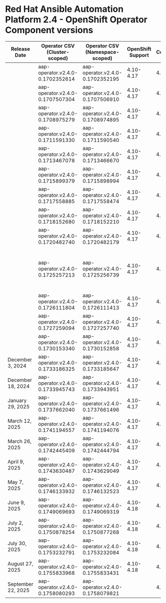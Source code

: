 # Red Hat Ansible Automation Platform 2.4 - OpenShift Operator Component versions

| Release Date | Operator CSV (Cluster-scoped) | Operator CSV (Namespace-scoped) | OpenShift Support | Controller | Receptor | Redis | EDA | Hub | Lightspeed | Release Notes | Notes |
|---|---|---|---|---|---|---|---|---|---|---|---|
|  | aap-operator.v2.4.0-0.1702352614 | aap-operator.v2.4.0-0.1702352195 | 4.10-4.17 | 4.5.0 | 1.4.3 | 6.2.7 | 1.0.3 | 4.7.3 |  |  |  |
|  | aap-operator.v2.4.0-0.1707507304 | aap-operator.v2.4.0-0.1707506910 | 4.10-4.17 | 4.5.1 | 1.4.3 | 6.2.7 | 1.0.3 | 4.7.3 |  |  |  |
|  | aap-operator.v2.4.0-0.1708975279 | aap-operator.v2.4.0-0.1708974895 | 4.10-4.17 | 4.5.2 | 1.4.4 | 6.2.7 | 1.0.5 | 4.9.1 |  |  |  |
|  | aap-operator.v2.4.0-0.1711591330 | aap-operator.v2.4.0-0.1711590540 | 4.10-4.17 | 4.5.5 | 1.4.5 | 6.2.7 | 1.0.5 | 4.9.1 |  |  |  |
|  | aap-operator.v2.4.0-0.1713467078 | aap-operator.v2.4.0-0.1713466670 | 4.10-4.17 | 4.5.6 | 1.4.5 | 6.2.7 | 1.0.5 | 4.9.1 |  |  |  |
|  | aap-operator.v2.4.0-0.1715899379 | aap-operator.v2.4.0-0.1715898994 | 4.10-4.17 | 4.5.6 | 1.4.5 | 6.2.7 | 1.0.5 | 4.9.1 |  |  |  |
|  | aap-operator.v2.4.0-0.1717558885 | aap-operator.v2.4.0-0.1717558474 | 4.10-4.17 | 4.5.7 | 1.4.8 | 6.2.7 | 1.0.7 | 4.9.2 |  |  |  |
|  | aap-operator.v2.4.0-0.1718152680 | aap-operator.v2.4.0-0.1718152210 | 4.10-4.17 | 4.5.7 | 1.4.8 | 6.2.7 | 1.0.7 | 4.9.2 | 1.0.0 |  |  |
|  | aap-operator.v2.4.0-0.1720482740 | aap-operator.v2.4.0-0.1720482179 | 4.10-4.17 | 4.5.8 | 1.4.8 | 6.2.7 | 1.0.7 | 4.9.2 | 1.0.1 |  |  |
|  | aap-operator.v2.4.0-0.1725257213 | aap-operator.v2.4.0-0.1725256739 | 4.10-4.17 | 4.5.10 | 1.4.8 | 6.2.7 | 1.0.7 | 4.9.2 | 1.0.2 |  | DEAD release due to ose-kube-rbac-proxy |
|  | aap-operator.v2.4.0-0.1726111804 | aap-operator.v2.4.0-0.1726111413 | 4.10-4.17 | 4.5.11 | 1.4.8 | 6.2.7 | 1.0.7 | 4.9.2 | 1.0.2 |  |  |
|  | aap-operator.v2.4.0-0.1727259094 | aap-operator.v2.4.0-0.1727257740 | 4.10-4.17 | 4.5.12 | 1.4.8 | 6.2.7 | 1.0.7 | 4.9.2 | 2.4.240919 |  |  |
|  | aap-operator.v2.4.0-0.1730153340 | aap-operator.v2.4.0-0.1730152858 | 4.10-4.17 | 4.5.12 | 1.4.9 | 6.2.7 | 1.0.7 | 4.9.2 | 2.4.240919 |  |  |
| December 3, 2024 | aap-operator.v2.4.0-0.1733186325 | aap-operator.v2.4.0-0.1733185647 | 4.10-4.17 | 4.5.13 | 1.5.1 | 6.2.7 | 1.0.7 | 4.9.2 | 2.4.241127 | [Release Notes](https://docs.redhat.com/en/documentation/red_hat_ansible_automation_platform/2.4/html-single/red_hat_ansible_automation_platform_release_notes/index#async-24-6-3-dec) |  |
| December 18, 2024 | aap-operator.v2.4.0-0.1733945743 | aap-operator.v2.4.0-0.1733943951 | 4.10-4.17 | 4.5.15 | 1.5.1 | 6.2.7 | 1.0.7 | 4.9.2 | 2.4.241210 | [Release Notes](https://docs.redhat.com/en/documentation/red_hat_ansible_automation_platform/2.4/html-single/red_hat_ansible_automation_platform_release_notes/index#async-24-12-18-dec) |  |
| January 29, 2025 | aap-operator.v2.4.0-0.1737662040 | aap-operator.v2.4.0-0.1737661496 | 4.10-4.17 | 4.5.17 | 1.5.1 | 6.2.7 | 1.0.7 | 4.9.2 | 2.4.250121 | [Release Notes](https://docs.redhat.com/en/documentation/red_hat_ansible_automation_platform/2.4/html-single/red_hat_ansible_automation_platform_release_notes/index#async-24-20250129) |  |
| March 12, 2025 | aap-operator.v2.4.0-0.1741194557 | aap-operator.v2.4.0-0.1741194076 | 4.10-4.17 | 4.5.19 | 1.5.3 | 6.2.17 | 1.0.7 | 4.9.2 | 2.4.250225 | [Release Notes](https://docs.redhat.com/en/documentation/red_hat_ansible_automation_platform/2.4/html-single/red_hat_ansible_automation_platform_release_notes/index#async-24-20250312) |  |
| March 26, 2025 | aap-operator.v2.4.0-0.1742445409 | aap-operator.v2.4.0-0.1742444794 | 4.10-4.17 | 4.5.20 | 1.5.3 | 6.2.17 | 1.0.7 | 4.9.3 | 2.4.250225 | [Release Notes](https://docs.redhat.com/en/documentation/red_hat_ansible_automation_platform/2.4/html-single/red_hat_ansible_automation_platform_release_notes/index#async-24-20250326) |  |
| April 9, 2025 | aap-operator.v2.4.0-0.1743630487 | aap-operator.v2.4.0-0.1743629049 | 4.10-4.17 | 4.5.21 | 1.5.3 | 6.2.17 | 1.0.7 | 4.9.3 | 2.4.250225 | [Release Notes](https://docs.redhat.com/en/documentation/red_hat_ansible_automation_platform/2.4/html-single/red_hat_ansible_automation_platform_release_notes/index#async-24-20250409) |  |
| May 7, 2025 | aap-operator.v2.4.0-0.1746133932 | aap-operator.v2.4.0-0.1746132523 | 4.10-4.17 | 4.5.22 | 1.5.5 | 6.2.17 | 1.0.7 | 4.9.3 | 2.4.250225 | [Release Notes](https://docs.redhat.com/en/documentation/red_hat_ansible_automation_platform/2.4/html-single/red_hat_ansible_automation_platform_release_notes/index#async-24-202500507) |  |
| June 9, 2025 | aap-operator.v2.4.0-0.1749069693 | aap-operator.v2.4.0-0.1749069319 | 4.10-4.18 | 4.5.23 | 1.5.5 | 6.2.18 | 1.0.7 | 4.9.4 | 2.4.250225 | [Release Notes](https://docs.redhat.com/en/documentation/red_hat_ansible_automation_platform/2.4/html-single/red_hat_ansible_automation_platform_release_notes/index#async-24-202500609) |  |
| July 2, 2025 | aap-operator.v2.4.0-0.1750878254 | aap-operator.v2.4.0-0.1750877268 | 4.10-4.18 | 4.5.24 | 1.5.7 | 6.2.18 | 1.0.7 | 4.9.4 | 2.4.250225 | [Release Notes](https://docs.redhat.com/en/documentation/red_hat_ansible_automation_platform/2.4/html-single/red_hat_ansible_automation_platform_release_notes/index#async-24-20250702) |  |
| July 30, 2025 | aap-operator.v2.4.0-0.1753232791 | aap-operator.v2.4.0-0.1753232084 | 4.10-4.18 | 4.5.24 | 1.5.7 | 6.2.18 | 1.0.7 | 4.9.4 | 2.4.250225 | [Release Notes](https://docs.redhat.com/en/documentation/red_hat_ansible_automation_platform/2.4/html-single/red_hat_ansible_automation_platform_release_notes/index#async-24-20250730) |  |
| August 27, 2025 | aap-operator.v2.4.0-0.1755833968 | aap-operator.v2.4.0-0.1755833431 | 4.10-4.18 | 4.5.25 | 1.5.7 | 6.2.19 | 1.0.7 | 4.9.5 | 2.4.250225 | [Release Notes](https://docs.redhat.com/en/documentation/red_hat_ansible_automation_platform/2.4/html-single/red_hat_ansible_automation_platform_release_notes/index#async-24-20250827) |  |
| September 22, 2025 | aap-operator.v2.4.0-0.1758080293 | aap-operator.v2.4.0-0.1758079821 |  | 4.5.25 | 1.5.7 | 6.2.19 | 1.0.7 | 4.9.5 | 2.4.250225 | [Release Notes](https://docs.redhat.com/en/documentation/red_hat_ansible_automation_platform/2.4/html-single/red_hat_ansible_automation_platform_release_notes/index#async-24-20250922) |  |
